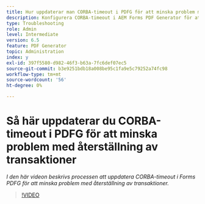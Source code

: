 ```yaml
---
title: Hur uppdaterar man CORBA-timeout i PDFG för att minska problem med återkallad transaktion?
description: Konfigurera CORBA-timeout i AEM Forms PDF Generator för att lösa problem med återställning av transaktioner
type: Troubleshooting
role: Admin
level: Intermediate
version: 6.5
feature: PDF Generator
topic: Administration
index: y
exl-id: 397f5580-d982-46f3-b63a-7fc6def07ec5
source-git-commit: b3e9251bdb18a008be95c1fa9e5c79252a74fc98
workflow-type: tm+mt
source-wordcount: '56'
ht-degree: 0%

---
```


# Så här uppdaterar du CORBA-timeout i PDFG för att minska problem med återställning av transaktioner

*I den här videon beskrivs processen att uppdatera CORBA-timeout i Forms PDFG för att minska problem med återställning av transaktioner.*

>[!VIDEO](https://video.tv.adobe.com/v/335512?quality=12&learn=on)
